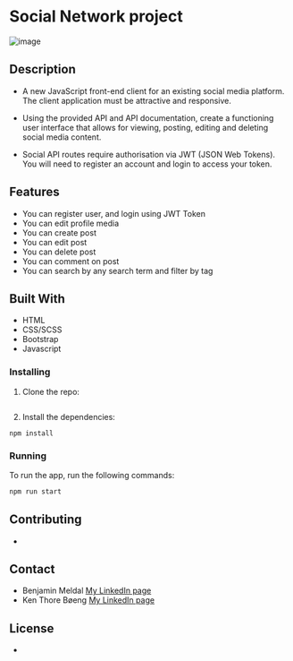 # Social Network project
![image](https://user-images.githubusercontent.com/82838871/224549977-207587a0-a5fa-4aff-b988-46c87ff366cd.png)



## Description



- A new JavaScript front-end client for an existing social media platform. The client application must be attractive and responsive.

- Using the provided API and API documentation, create a functioning user interface that allows for viewing, posting, editing and deleting social media     content.

- Social API routes require authorisation via JWT (JSON Web Tokens). You will need to register an account and login to access your token.


## Features

- You can register user, and login using JWT Token
- You can edit profile media
- You can create post
- You can edit post
- You can delete post
- You can comment on post
- You can search by any search term and filter by tag

## Built With

- HTML
- CSS/SCSS
- Bootstrap
- Javascript

### Installing

1. Clone the repo:

```bash

```

2. Install the dependencies:

```
npm install
```

### Running

To run the app, run the following commands:

```bash
npm run start
```

## Contributing

-

## Contact

- Benjamin Meldal [My LinkedIn page](https://www.linkedin.com/in/benjaminmeldal/)
- Ken Thore Bøeng [My LinkedIn page](https://www.linkedin.com/in/ken-thore-bøeng-b2b1b3ba/)

## License

-
